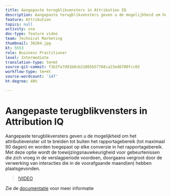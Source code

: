 ```yaml
---
title: Aangepaste terugblikvensters in Attribution IQ
description: Aangepaste terugblikvensters geven u de mogelijkheid om het attributievenster uit te breiden tot buiten het rapportagebereik (tot maximaal 90 dagen) en worden toegepast op elke conversie in het rapportagebereik. Met deze optie wordt de toewijzingsnauwkeurigheid voor gebeurtenissen die zich vroeg in de verslagperiode voordoen, doorgaans vergroot door de verwerking van interacties die in de voorafgaande maand(en) hebben plaatsgevonden.
feature: Attribution
topics: null
activity: use
doc-type: feature video
team: Technical Marketing
thumbnail: 36204.jpg
kt: 5553
role: Business Practitioner
level: Intermediate
translation-type: tm+mt
source-git-commit: f3b3fa7d91b0cb21005b57768ca23ed6700fcc03
workflow-type: tm+mt
source-wordcount: '147'
ht-degree: 48%

---
```



# Aangepaste terugblikvensters in Attribution IQ

Aangepaste terugblikvensters geven u de mogelijkheid om het attributievenster uit te breiden tot buiten het rapportagebereik (tot maximaal 90 dagen) en worden toegepast op elke conversie in het rapportagebereik. Met deze optie wordt de toewijzingsnauwkeurigheid voor gebeurtenissen die zich vroeg in de verslagperiode voordoen, doorgaans vergroot door de verwerking van interacties die in de voorafgaande maand(en) hebben plaatsgevonden.

>[!VIDEO](https://video.tv.adobe.com/v/36204/?quality=12&learn=on)

Zie de [documentatie](https://docs.adobe.com/content/help/en/analytics/analyze/analysis-workspace/attribution/models.html#lookback-windows) voor meer informatie

